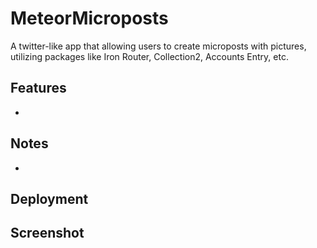 # MeteorMicroposts
A twitter-like app that allowing users to create microposts with pictures, utilizing packages like Iron Router, Collection2, Accounts Entry, etc.

## Features

* 

## Notes
* 
  
## Deployment

## Screenshot
